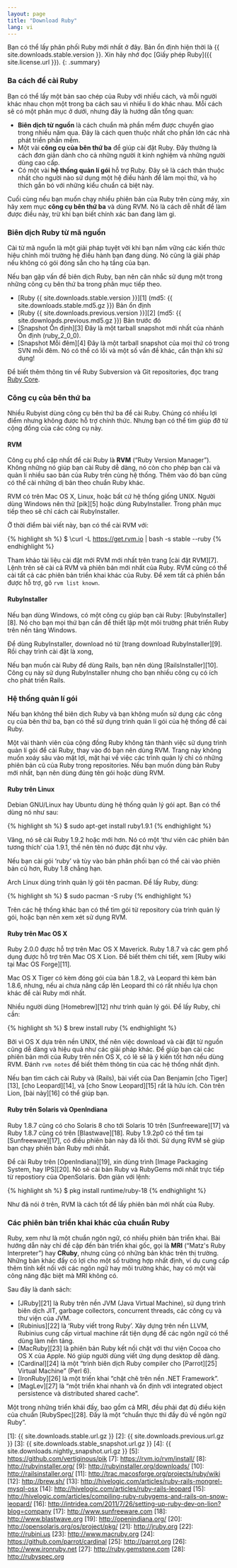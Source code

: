 ```yaml
---
layout: page
title: "Download Ruby"
lang: vi
---
```


Bạn có thể lấy phân phối Ruby mới nhất ở đây.
Bản ổn định hiện thời là {{ site.downloads.stable.version }}.
Xin hãy nhớ đọc [Giấy phép Ruby]({{ site.license.url }}).
{: .summary}

### Ba cách để cài Ruby

Bạn có thể lấy một bản sao chép của Ruby với nhiều cách, và mỗi người khác nhau
chọn một trong ba cách sau vì nhiều li do khác nhau. Mỗi cách sẽ có một phân mục
ở dưới, nhưng đây là hướng dẫn tổng quan:

* **Biên dịch từ nguồn** là cách chuẩn mà phần mểm được chuyển giao trong nhiều
  năm qua. Đây là cách quen thuộc nhất cho phần lớn các nhà phát triển phần mềm.
* Một vài **công cụ của bên thứ ba** để giúp cài đặt Ruby. Đây thường là
  cách đơn giản dành cho cả những người ít kinh nghiệm và những người dùng cao cấp.
* Có một vài **hệ thống quản lí gói** hỗ trợ Ruby. Đây sẽ là cách
  thân thuộc nhất cho người nào sử dụng một hệ điều hành để làm mọi thứ, và
  họ thích gắn bó với những kiểu chuẩn cá biệt này.

Cuối cùng nếu bạn muốn chạy nhiều phiên bản của Ruby trên cùng máy, xin hãy
xem mục **công cụ bên thứ ba** và dùng RVM. Nó là cách dễ nhất để làm được
điều này, trừ khi bạn biết chính xác ban đang làm gì.

### Biên dịch Ruby từ mã nguồn

Cài từ mã nguồn là một giải pháp tuyệt vời khi bạn nắm vững các kiến thức hiệu chỉnh
môi trường hệ điều hành bạn đang dùng. Nó cũng là giải pháp nếu không có gói đóng
sẵn cho hạ tầng của bạn.

Nếu bạn gặp vấn đề biên dịch Ruby, bạn nên cân nhắc sử dụng một trong những công
cụ bên thứ ba trong phân mục tiếp theo.

* [Ruby {{ site.downloads.stable.version }}][1]
  (md5:&nbsp;{{ site.downloads.stable.md5.gz }}) Bản ổn định
* [Ruby {{ site.downloads.previous.version }}][2]
  (md5:&nbsp;{{ site.downloads.previous.md5.gz }}) Bản trước đó
* [Snapshot Ổn định][3] Đây là một tarball snapshot mới nhất của
  nhánh Ổn định (ruby\_2\_0\_0).
* [Snapshot Mỗi đêm][4] Đây là một tarball snapshot của mọi thứ có trong
  SVN mỗi đêm. Nó có thể có lỗi và một số vấn đề khác, cẩn thận khi sử dụng!

Để biết thêm thông tin về Ruby Subversion và Git repositories, đọc trang
[Ruby Core](/vi/community/ruby-core/).

### Công cụ của bên thứ ba

Nhiều Rubyist dùng công cụ bên thứ ba để cài Ruby. Chúng có nhiều lợi điểm
nhưng không được hỗ trợ chính thức. Nhưng bạn có thể tìm giúp đỡ từ cộng đồng
của các công cụ này.

#### RVM

Công cụ phổ cập nhất để cài Ruby là **RVM** (“Ruby Version Manager”). Không những
nó giúp bạn cài Ruby dễ dàng, nó còn cho phép bạn cài và quản lí nhiều sao bản
của Ruby trên cùng hệ thống. Thêm vào đó bạn cũng có thể cài những dị bản theo
chuẩn Ruby khác.

RVM có trên Mac OS X, Linux, hoặc bất cứ hệ thống giống UNIX. Người dùng Windows
nên thử [pik][5] hoặc dùng RubyInstaller. Trong phân mục tiếp theo sẽ chỉ cách
cài RubyInstaller.

Ở thời điểm bài viết này, bạn có thể cài RVM với:

{% highlight sh %}
$ \curl -L https://get.rvm.io | bash -s stable --ruby
{% endhighlight %}

Tham khảo tài liệu cài đặt mới RVM mới nhất trên trang [cài đặt RVM][7].
Lệnh trên sẽ cài cả RVM và phiên bản mới nhất của Ruby. RVM cũng có thể cài
tất cả các phiên bản triển khai khác của Ruby. Để xem tất cả phiên bẩn được
hỗ trợ, gõ `rvm list known`.

#### RubyInstaller

Nếu bạn dùng Windows, có một công cụ giúp bạn cài Ruby:
[RubyInstaller][8]. Nó cho bạn mọi thứ bạn cần để thiểt lập một môi trường phát
triển Ruby trên nền tảng Windows.

Để dùng RubyInstaller, download nó từ [trang download RubyInstaller][9]. Rồi
chạy trình cài đặt là xong,

Nếu bạn muốn cài Ruby để dùng Rails, bạn nên dùng [RailsInstaller][10]. Công cụ
này sử dụng RubyInstaller nhưng cho bạn nhiều công cụ có ích cho phát triển Rails.

### Hệ thống quản lí gói

Nếu bạn không thể biên dịch Ruby và bạn không muốn sử dụng các công cụ của bên
thứ ba, bạn có thể sử dụng trình quản lí gói của hệ thống để cài Ruby.

Một vài thành viên của cộng đồng Ruby không tán thành việc sử dụng trình quản lí
gỏi để cài Ruby, thay vào đó bạn nên dùng RVM. Trang này không muốn xoáy sâu vào
mặt lợi, mặt hại về việc các trình quản lý chỉ có những phiên bản cũ của Ruby
trong repositories. Nếu bạn muốn dùng bản Ruby mới nhất, bạn nên dùng đúng tên
gói hoặc dùng RVM.

#### Ruby trên Linux

Debian GNU/Linux hay Ubuntu dùng hệ thống quản lý gói apt.
Bạn có thể dùng nó như sau:

{% highlight sh %}
$ sudo apt-get install ruby1.9.1
{% endhighlight %}

Vâng, nó sẽ cài Ruby 1.9.2 hoặc mới hơn. Nó có một ‘thư viên các phiên bản tương
thích’ của 1.9.1, thế nên tên nó được đặt như vậy.

Nếu bạn cài gói ‘ruby’ và tùy vào bản phân phối bạn có thể cài vào phiên bản cũ hơn, Ruby 1.8 chẳng hạn.

Arch Linux dùng trình quản lý gói tên pacman. Để lấy Ruby, dùng:

{% highlight sh %}
$ sudo pacman -S ruby
{% endhighlight %}

Trên các hệ thống khác bạn có thể tìm gói từ repository của trình quản lý gói,
hoặc bạn nên xem xét sử dụng RVM.

#### Ruby trên Mac OS X

Ruby 2.0.0 được hỗ trợ trên Mac OS X Maverick. Ruby 1.8.7 và các gem phổ dụng được
hỗ trợ trên Mac OS X Lion. Để biết thêm chi tiết, xem [Ruby wiki tại Mac OS Forge][11].

Mac OS X Tiger có kèm đóng gói của bản 1.8.2, và Leopard thì kèm bản 1.8.6,
nhưng, nếu ai chưa nâng cấp lên Leopard thì có rất nhiều lựa chọn khác để cài
Ruby mới nhất.

Nhiều người dùng [Homebrew][12] như trình quản lý gói. Để lấy Ruby, chỉ cần:

{% highlight sh %}
$ brew install ruby
{% endhighlight %}

Bởi vì OS X dựa trên nền UNIX, thế nên việc download và cài đặt từ nguồn cũng
dễ dàng và hiệu quả như các giải pháp khác. Để giúp bạn cài các phiên bản mới
của Ruby trên nền OS X, có lẽ sẽ là ý kiến tốt hơn nếu dùng RVM. Đánh `rvm notes`
để biết thêm thông tin của các hệ thống nhất định.

Nếu bạn tìm cách cài Ruby và (Rails), bài viết của Dan Benjamin [cho Tiger][13],
[cho Leopard][14], và [cho Snow Leopard][15] rất là hữu ích. Còn trên Lion,
[bài này][16] có thể giúp bạn.

#### Ruby trên Solaris và OpenIndiana

Ruby 1.8.7 cũng có cho Solaris 8 cho tới Solaris 10 trên
[Sunfreeware][17] và Ruby 1.8.7 cũng có trên [Blastwave][18].
Ruby 1.9.2p0 có thể tìm tại [Sunfreeware][17], có điều phiên bản này đã lỗi thời.
Sử dụng RVM sẽ giúp bạn chạy phiên bản Ruby mới nhất.

Để cài Ruby trên [OpenIndiana][19], xin dùng trình [Image Packaging System, hay IPS][20].
Nó sẽ cài bản Ruby và RubyGems mới nhất trực tiếp từ repostiory của OpenSolaris.
Đơn giản với lệnh:

{% highlight sh %}
$ pkg install runtime/ruby-18
{% endhighlight %}

Như đã nói ở trên, RVM là cách tốt để lấy phiên bản mới nhất của Ruby.

### Các phiên bản triển khai khác của chuẩn Ruby

Ruby, xem như là một chuẩn ngôn ngữ, có nhiều phiên bản triển khai. Bài hướng
dẫn này chỉ đề cập đến bản triển khai gốc, gọi là **MRI** (“Matz's Ruby
Interpreter”) hay **CRuby**, nhưng cũng có những bản khác trên thị trường.
Những bản khác đấy có lợi cho một số trường hợp nhất định, ví
dụ cung cấp thêm tính kết nối với các ngôn ngữ hay môi trường khác, hay có một
vài công năng đặc biệt mà MRI không có.

Sau đây là danh sách:

* [JRuby][21] là Ruby trên nền JVM (Java Virtual Machine), sử dụng trình biên
  dịch JIT, garbage collectors, concurrent threads, các công cụ và thư viện của JVM.
* [Rubinius][22] là ‘Ruby viết trong Ruby’. Xây dựng trên nền LLVM,
  Rubinius cung cấp virtual machine rất tiện dụng để các ngôn ngữ có thể dùng làm
  nền tảng.
* [MacRuby][23] là phiên bản Ruby kết nối chặt với thư viện Cocoa cho OS X của Apple.
  Nó giúp người dùng viết ứng dụng desktop dễ dàng.
* [Cardinal][24] là một “trình biên dịch Ruby compiler cho [Parrot][25] Virtual Machine”
  (Perl 6).
* [IronRuby][26] là một triển khai “chặt chẽ trên nền .NET Framework”.
* [MagLev][27] là “một triển khai nhanh và ổn định với integrated
  object persistence và distributed shared cache”.

Một trong những triển khái đấy, bao gồm cả MRI, đều phải đạt đủ điều kiện của chuẩn [RubySpec][28].
Đấy là một “chuẩn thực thi đầy đủ về ngôn ngữ Ruby”.

[1]: {{ site.downloads.stable.url.gz }}
[2]: {{ site.downloads.previous.url.gz }}
[3]: {{ site.downloads.stable_snapshot.url.gz }}
[4]: {{ site.downloads.nightly_snapshot.url.gz }}
[5]: https://github.com/vertiginous/pik
[7]: https://rvm.io/rvm/install/
[8]: http://rubyinstaller.org/
[9]: http://rubyinstaller.org/downloads/
[10]: http://railsinstaller.org/
[11]: http://trac.macosforge.org/projects/ruby/wiki
[12]: http://brew.sh/
[13]: http://hivelogic.com/articles/ruby-rails-mongrel-mysql-osx
[14]: http://hivelogic.com/articles/ruby-rails-leopard
[15]: http://hivelogic.com/articles/compiling-ruby-rubygems-and-rails-on-snow-leopard/
[16]: http://intridea.com/2011/7/26/setting-up-ruby-dev-on-lion?blog=company
[17]: http://www.sunfreeware.com
[18]: http://www.blastwave.org
[19]: http://openindiana.org/
[20]: http://opensolaris.org/os/project/pkg/
[21]: http://jruby.org
[22]: http://rubini.us
[23]: http://www.macruby.org
[24]: https://github.com/parrot/cardinal
[25]: http://parrot.org
[26]: http://www.ironruby.net
[27]: http://ruby.gemstone.com
[28]: http://rubyspec.org
